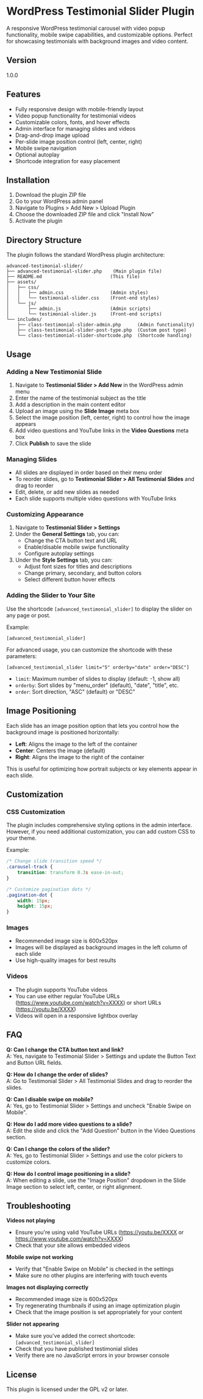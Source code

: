 # WordPress Testimonial Slider Plugin

A responsive WordPress testimonial carousel with video popup functionality, mobile swipe capabilities, and customizable options. Perfect for showcasing testimonials with background images and video content.

## Version
1.0.0

## Features

- Fully responsive design with mobile-friendly layout
- Video popup functionality for testimonial videos
- Customizable colors, fonts, and hover effects
- Admin interface for managing slides and videos
- Drag-and-drop image upload
- Per-slide image position control (left, center, right)
- Mobile swipe navigation
- Optional autoplay
- Shortcode integration for easy placement

## Installation

1. Download the plugin ZIP file
2. Go to your WordPress admin panel
3. Navigate to Plugins > Add New > Upload Plugin
4. Choose the downloaded ZIP file and click "Install Now"
5. Activate the plugin

## Directory Structure

The plugin follows the standard WordPress plugin architecture:

```
advanced-testimonial-slider/
├── advanced-testimonial-slider.php    (Main plugin file)
├── README.md                         (This file)
├── assets/
│   ├── css/
│   │   ├── admin.css                 (Admin styles)
│   │   └── testimonial-slider.css    (Front-end styles)
│   └── js/
│       ├── admin.js                  (Admin scripts)
│       └── testimonial-slider.js     (Front-end scripts)
└── includes/
    ├── class-testimonial-slider-admin.php      (Admin functionality)
    ├── class-testimonial-slider-post-type.php  (Custom post type)
    └── class-testimonial-slider-shortcode.php  (Shortcode handling)
```

## Usage

### Adding a New Testimonial Slide

1. Navigate to **Testimonial Slider > Add New** in the WordPress admin menu
2. Enter the name of the testimonial subject as the title
3. Add a description in the main content editor
4. Upload an image using the **Slide Image** meta box
5. Select the image position (left, center, right) to control how the image appears
6. Add video questions and YouTube links in the **Video Questions** meta box
7. Click **Publish** to save the slide

### Managing Slides

- All slides are displayed in order based on their menu order
- To reorder slides, go to **Testimonial Slider > All Testimonial Slides** and drag to reorder
- Edit, delete, or add new slides as needed
- Each slide supports multiple video questions with YouTube links

### Customizing Appearance

1. Navigate to **Testimonial Slider > Settings**
2. Under the **General Settings** tab, you can:
   - Change the CTA button text and URL
   - Enable/disable mobile swipe functionality
   - Configure autoplay settings
3. Under the **Style Settings** tab, you can:
   - Adjust font sizes for titles and descriptions
   - Change primary, secondary, and button colors
   - Select different button hover effects

### Adding the Slider to Your Site

Use the shortcode `[advanced_testimonial_slider]` to display the slider on any page or post.

Example:
```
[advanced_testimonial_slider]
```

For advanced usage, you can customize the shortcode with these parameters:

```
[advanced_testimonial_slider limit="5" orderby="date" order="DESC"]
```

- `limit`: Maximum number of slides to display (default: -1, show all)
- `orderby`: Sort slides by "menu_order" (default), "date", "title", etc.
- `order`: Sort direction, "ASC" (default) or "DESC"

## Image Positioning

Each slide has an image position option that lets you control how the background image is positioned horizontally:

- **Left**: Aligns the image to the left of the container
- **Center**: Centers the image (default)
- **Right**: Aligns the image to the right of the container

This is useful for optimizing how portrait subjects or key elements appear in each slide.

## Customization

### CSS Customization

The plugin includes comprehensive styling options in the admin interface. However, if you need additional customization, you can add custom CSS to your theme.

Example:
```css
/* Change slide transition speed */
.carousel-track {
    transition: transform 0.3s ease-in-out;
}

/* Customize pagination dots */
.pagination-dot {
    width: 15px;
    height: 15px;
}
```

### Images

- Recommended image size is 600x520px
- Images will be displayed as background images in the left column of each slide
- Use high-quality images for best results

### Videos

- The plugin supports YouTube videos
- You can use either regular YouTube URLs (https://www.youtube.com/watch?v=XXXX) or short URLs (https://youtu.be/XXXX)
- Videos will open in a responsive lightbox overlay

## FAQ

**Q: Can I change the CTA button text and link?**  
A: Yes, navigate to Testimonial Slider > Settings and update the Button Text and Button URL fields.

**Q: How do I change the order of slides?**  
A: Go to Testimonial Slider > All Testimonial Slides and drag to reorder the slides.

**Q: Can I disable swipe on mobile?**  
A: Yes, go to Testimonial Slider > Settings and uncheck "Enable Swipe on Mobile".

**Q: How do I add more video questions to a slide?**  
A: Edit the slide and click the "Add Question" button in the Video Questions section.

**Q: Can I change the colors of the slider?**  
A: Yes, go to Testimonial Slider > Settings and use the color pickers to customize colors.

**Q: How do I control image positioning in a slide?**  
A: When editing a slide, use the "Image Position" dropdown in the Slide Image section to select left, center, or right alignment.

## Troubleshooting

**Videos not playing**
- Ensure you're using valid YouTube URLs (https://youtu.be/XXXX or https://www.youtube.com/watch?v=XXXX)
- Check that your site allows embedded videos

**Mobile swipe not working**
- Verify that "Enable Swipe on Mobile" is checked in the settings
- Make sure no other plugins are interfering with touch events

**Images not displaying correctly**
- Recommended image size is 600x520px
- Try regenerating thumbnails if using an image optimization plugin
- Check that the image position is set appropriately for your content

**Slider not appearing**
- Make sure you've added the correct shortcode: `[advanced_testimonial_slider]`
- Check that you have published testimonial slides
- Verify there are no JavaScript errors in your browser console

## License

This plugin is licensed under the GPL v2 or later.
